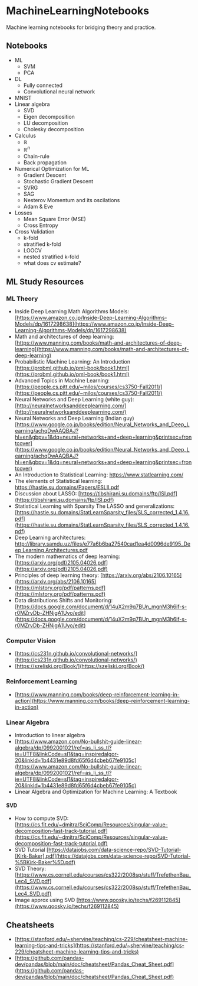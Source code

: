 # MachineLearningNotebooks
Machine learning notebooks for bridging theory and practice. 

## Notebooks
- ML
  - SVM
  - PCA
- DL
  - Fully connected 
  - Convolutional neural network
- MNIST
- Linear algebra
  - SVD
  - Eigen decomposition
  - LU decomposition
  - Cholesky decomposition
- Calculus
  - $\mathbb{R}$
  - $\mathbb{R}^n$
  - Chain-rule
  - Back propagation
- Numerical Optimization for ML
  - Gradient Descent
  - Stochastic Gradient Descent
  - SVRG
  - SAG
  - Nesterov Momentum and its oscilations
  - Adam & Eve
- Losses
  - Mean Square Error (MSE)
  - Cross Entropy
- Cross Validation
  - k-fold
  - stratified k-fold
  - LOOCV
  - nested stratified k-fold
  - what does cv estimate? 


## ML Study Resources

### ML Theory
- Inside Deep Learning Math Algorithms Models: [https://www.amazon.co.jp/Inside-Deep-Learning-Algorithms-Models/dp/1617298638](https://www.amazon.co.jp/Inside-Deep-Learning-Algorithms-Models/dp/1617298638)
- Math and architectures of deep learning: [https://www.manning.com/books/math-and-architectures-of-deep-learning](https://www.manning.com/books/math-and-architectures-of-deep-learning)
- Probabilistic Machine Learning: An Introduction [https://probml.github.io/pml-book/book1.html](https://probml.github.io/pml-book/book1.html)
- Advanced Topics in Machine Learning: [https://people.cs.pitt.edu/~milos/courses/cs3750-Fall2011/](https://people.cs.pitt.edu/~milos/courses/cs3750-Fall2011/)
- Neural Networks and Deep Learning (white guy): [http://neuralnetworksanddeeplearning.com/](http://neuralnetworksanddeeplearning.com/)
- Neural Networks and Deep Learning (Indian guy) [https://www.google.co.jp/books/edition/Neural_Networks_and_Deep_Learning/achqDwAAQBAJ?hl=en&gbpv=1&dq=neural+networks+and+deep+learning&printsec=frontcover](https://www.google.co.jp/books/edition/Neural_Networks_and_Deep_Learning/achqDwAAQBAJ?hl=en&gbpv=1&dq=neural+networks+and+deep+learning&printsec=frontcover)
- An Introduction to Statistical Learning: https://www.statlearning.com/
- The elements of Statistical learning: https://hastie.su.domains/Papers/ESLII.pdf
- Discussion about LASSO: [https://tibshirani.su.domains/ftp/ISI.pdf](https://tibshirani.su.domains/ftp/ISI.pdf)
- Statistical Learning with Sparsity The LASSO and generalizations: [https://hastie.su.domains/StatLearnSparsity_files/SLS_corrected_1.4.16.pdf](https://hastie.su.domains/StatLearnSparsity_files/SLS_corrected_1.4.16.pdf)
- Deep Learning architectures: [http://library.samdu.uz/files/e77a6b6ba27540cad1ea4d0096de9195_Deep Learning Architectures.pdf](http://library.samdu.uz/files/e77a6b6ba27540cad1ea4d0096de9195_Deep%20Learning%20Architectures.pdf)
- The modern mathematics of deep learning: [https://arxiv.org/pdf/2105.04026.pdf](https://arxiv.org/pdf/2105.04026.pdf)
- Principles of deep learning theory: [https://arxiv.org/abs/2106.10165](https://arxiv.org/abs/2106.10165)
- [https://mlstory.org/pdf/patterns.pdf](https://mlstory.org/pdf/patterns.pdf)
- Data distributions Shifts and Monitoring: [https://docs.google.com/document/d/14uX2m9q7BUn_mgnM3h6if-s-r0MZrvDb-ZHNjgA1Uyo/edit](https://docs.google.com/document/d/14uX2m9q7BUn_mgnM3h6if-s-r0MZrvDb-ZHNjgA1Uyo/edit)

### Computer Vision
- [https://cs231n.github.io/convolutional-networks/](https://cs231n.github.io/convolutional-networks/)
- [https://szeliski.org/Book/](https://szeliski.org/Book/)

### Reinforcement Learning
- [https://www.manning.com/books/deep-reinforcement-learning-in-action](https://www.manning.com/books/deep-reinforcement-learning-in-action)

### Linear Algebra
- Introduction to linear algebra
- [https://www.amazon.com/No-bullshit-guide-linear-algebra/dp/0992001021/ref=as_li_ss_tl?ie=UTF8&linkCode=sl1&tag=inspiredalgor-20&linkId=1b4431e89d8fd65f6d4cbeb67fe9105c](https://www.amazon.com/No-bullshit-guide-linear-algebra/dp/0992001021/ref=as_li_ss_tl?ie=UTF8&linkCode=sl1&tag=inspiredalgor-20&linkId=1b4431e89d8fd65f6d4cbeb67fe9105c)
- Linear Algebra and Optimization for Machine Learning: A Textbook
#### SVD
- How to compute SVD: [https://cs.fit.edu/~dmitra/SciComp/Resources/singular-value-decomposition-fast-track-tutorial.pdf](https://cs.fit.edu/~dmitra/SciComp/Resources/singular-value-decomposition-fast-track-tutorial.pdf)
- SVD Tutorial [https://datajobs.com/data-science-repo/SVD-Tutorial-[Kirk-Baker].pdf](https://datajobs.com/data-science-repo/SVD-Tutorial-%5BKirk-Baker%5D.pdf)
- SVD Theory: [https://www.cs.cornell.edu/courses/cs322/2008sp/stuff/TrefethenBau_Lec4_SVD.pdf](https://www.cs.cornell.edu/courses/cs322/2008sp/stuff/TrefethenBau_Lec4_SVD.pdf)
- Image approx using SVD [https://www.qoosky.io/techs/f269112845](https://www.qoosky.io/techs/f269112845)

## Cheatsheets
- [https://stanford.edu/~shervine/teaching/cs-229/cheatsheet-machine-learning-tips-and-tricks](https://stanford.edu/~shervine/teaching/cs-229/cheatsheet-machine-learning-tips-and-tricks)
- [https://github.com/pandas-dev/pandas/blob/main/doc/cheatsheet/Pandas_Cheat_Sheet.pdf](https://github.com/pandas-dev/pandas/blob/main/doc/cheatsheet/Pandas_Cheat_Sheet.pdf)

